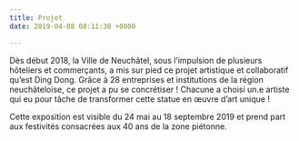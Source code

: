 ```yaml
---
title: Projet
date: 2019-04-08 08:11:38 +0000

---
```

Dès début 2018, la Ville de Neuchâtel, sous l’impulsion de plusieurs hôteliers et commerçants, a mis sur pied ce projet artistique et collaboratif qu’est Ding Dong. Grâce à 28 entreprises et institutions de la région neuchâteloise, ce projet a pu se concrétiser ! Chacune a choisi un.e artiste qui eu pour tâche de transformer cette statue en œuvre d’art unique !

Cette exposition est visible du 24 mai au 18 septembre 2019 et prend part aux festivités consacrées aux 40 ans de la zone piétonne.